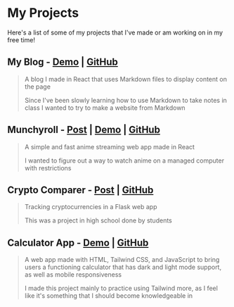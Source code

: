 # My Projects
Here's a list of some of my projects that I've made or am working on in my free time!

## My Blog - [Demo](/) | [GitHub](https://github.com/Jeydin21/blog)
<blockquote>
A blog I made in React that uses Markdown files to display content on the page

Since I've been slowly learning how to use Markdown to take notes in class I wanted to try to make a website from Markdown
</blockquote>

## Munchyroll - [Post](/projects/munchyroll) | [Demo](https://anime.j21.dev) | [GitHub](https://github.com/Jeydin21/Munchyroll)
<blockquote>
A simple and fast anime streaming web app made in React

I wanted to figure out a way to watch anime on a managed computer with restrictions
</blockquote>

## Crypto Comparer - [Post](/projects/crypto) | [GitHub](https://github.com/Jeydin21/Crypto-Comparer)
<blockquote>
Tracking cryptocurrencies in a Flask web app

This was a project in high school done by students
</blockquote>

## Calculator App - [Demo](https://calc.j21.dev) | [GitHub](https://github.com/Jeydin21/Calculator-App)
<blockquote>
A web app made with HTML, Tailwind CSS, and JavaScript to bring users a functioning calculator that has dark and light mode support, as well as mobile responsiveness

I made this project mainly to practice using Tailwind more, as I feel like it's something that I should become knowledgeable in
</blockquote>